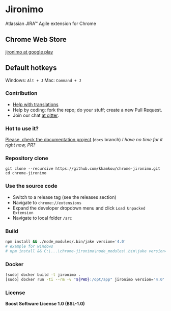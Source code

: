 Jironimo
===============
Atlassian JIRA&trade; Agile extension for Chrome

## Chrome Web Store
[jironimo at google play](https://chrome.google.com/webstore/detail/jironimo/bplmocfiilcboedgegkcndbngiicdihl)

## Default hotkeys
Windows: `Alt + J`
Mac: `Command + J`

### Contribution
* [Help with translations](https://www.transifex.com/projects/p/chrome-jironimo/)
* Help by coding: fork the repo; do your stuff; create a new Pull Request.
* Join our chat [at gitter](https://gitter.im/chrome-jironimo).

### Hot to use it?
[Please, check the documentation project](http://chrome-jironimo.readthedocs.org/) (`docs` branch)
*I have no time for it right now, PR?*

### Repository clone
```
git clone --recursive https://github.com/kkamkou/chrome-jironimo.git
cd chrome-jironimo
```

### Use the source code
- Switch to a release tag (see the releases section)
- Navigate to `chrome://extensions`
- Expand the developer dropdown menu and click `Load Unpacked Extension`
- Navigate to local folder `/src`

### Build
```bash
npm install && ./node_modules/.bin/jake version='4.0'
# example for windows
# npm install && C:\...\chrome-jironimo\node_modules\.bin\jake version='4.0'
```

### Docker
```bash
[sudo] docker build -t jironimo .
[sudo] docker run -ti --rm -v "${PWD}:/opt/app" jironimo version='4.0'
```

### License
**Boost Software License 1.0 (BSL-1.0)**
